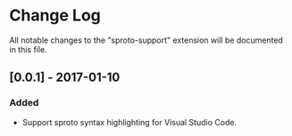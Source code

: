 # Change Log
All notable changes to the "sproto-support" extension will be documented in this file.

## [0.0.1] - 2017-01-10
### Added
- Support sproto syntax highlighting for Visual Studio Code.
